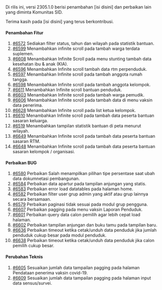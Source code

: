 Di rilis ini, versi 2305.1.0 berisi penambahan [isi disini] dan perbaikan lain yang diminta Komunitas SID.

Terima kasih pada [isi disini] yang terus berkontribusi.

#### Penambahan Fitur

1. [#6572](https://github.com/OpenSID/OpenSID/issues/6572) Sediakan filter status, tahun dan wilayah pada statistik bantuan.
2. [#6599](https://github.com/OpenSID/OpenSID/issues/6599) Menambahkan infinite scroll pada tambah warga terdata suplemen.
3. [#6608](https://github.com/OpenSID/OpenSID/issues/6608) Menambahkan Infinite Scroll pada menu stunting tambah data kesehatan ibu & anak (KIA).
4. [#6596](https://github.com/OpenSID/OpenSID/issues/6596) Menambahkan Infinite scroll tambah data rtm perpenduduk.
5. [#6597](https://github.com/OpenSID/OpenSID/issues/6597) Menambahkan Infinite scroll pada tambah anggota rumah tangga.
6. [#6598](https://github.com/OpenSID/OpenSID/issues/6598) Menambahkan Infinite scroll pada tambah anggota kelompok.
7. [#6611](https://github.com/OpenSID/OpenSID/issues/6611) Menambahkan Infinite scroll bantuan penduduk.
8. [#6603](https://github.com/OpenSID/OpenSID/issues/6603) Menambahkan Infinite scroll pada tambah warga pemudik.
9. [#6606](https://github.com/OpenSID/OpenSID/issues/6606) Menambahkan Infinite scroll pada tambah data di menu vaksin data penerima.
10. [#6628](https://github.com/OpenSID/OpenSID/issues/6628) Menambahkan Infinite scroll pada list ketua kelompok.
11. [#6610](https://github.com/OpenSID/OpenSID/issues/6610) Menambahkan Infinite scroll pada tambah data peserta bantuan sasaran keluarga.
12. [#6519](https://github.com/OpenSID/OpenSID/issues/6519) Menambahkan tampilan statistik bantuan di peta menurut wilayah.
13. [#6649](https://github.com/OpenSID/OpenSID/issues/6649) Menambahkan Infinite scroll pada tambah data peserta bantuan sasaran RTM.
14. [#6648](https://github.com/OpenSID/OpenSID/issues/6648) Menambahkan Infinite scroll pada tambah data peserta bantuan sasaran kelompok / organisasi.

#### Perbaikan BUG

1. [#6580](https://github.com/OpenSID/OpenSID/issues/6580) Perbaikan Salah menampilkan pilihan tipe persentase saat ubah data dokumnetasi pembangunan.
2. [#6584](https://github.com/OpenSID/OpenSID/issues/6584) Perbaikan data apartur pada tampilan anjungan yang statis.
3. [#6583](https://github.com/OpenSID/OpenSID/issues/6583) Perbaikan error load datatables pada halaman home.
4. [#6582](https://github.com/OpenSID/OpenSID/issues/6582) Perbaikan filter user grup admin yang aktif atau grup lainnya secara bersamaan.
5. [#6579](https://github.com/OpenSID/OpenSID/issues/6579) Perbaikan paginasi tidak sesuai pada modul grup pengguna.
6. [#6607](https://github.com/OpenSID/OpenSID/issues/6607) Perbaikan pagging pada menu vaksin Laporan Penduduk.
7. [#6601](https://github.com/OpenSID/OpenSID/issues/6601) Perbaikan query data calon pemilih agar lebih cepat load halaman.
8. [#6602](https://github.com/OpenSID/OpenSID/issues/6602) Perbaikan tampilan anjungan dan buku tamu pada tampilan baru.
9. [#6636](https://github.com/OpenSID/OpenSID/issues/6636) Perbaikan timeout ketika cetak/unduh data penduduk jika jumlah penduduk cukup besar pada modul penduduk.
10. [#6638](https://github.com/OpenSID/OpenSID/issues/6638) Perbaikan timeout ketika cetak/unduh data penduduk jika calon pemilih cukup besar.

#### Perubahan Teknis

1. [#6605](https://github.com/OpenSID/OpenSID/issues/6605) Sesuaikan jumlah data tampailan pagging pada halaman Pendataan penerima vaksin covid-19.
2. [#6609](https://github.com/OpenSID/OpenSID/issues/6609) Sesuaikan jumlah data tampailan pagging pada halaman input data sensus/survei.
